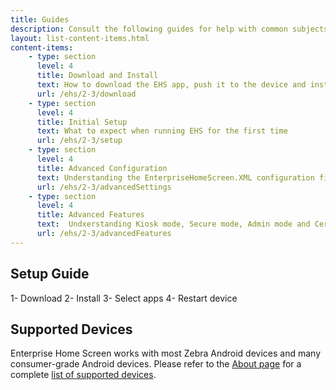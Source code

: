 ```yaml
---
title: Guides
description: Consult the following guides for help with common subjects for using Enterprise Home Screen.  
layout: list-content-items.html
content-items:
    - type: section
      level: 4
      title: Download and Install
      text: How to download the EHS app, push it to the device and install  
      url: /ehs/2-3/download
    - type: section
      level: 4
      title: Initial Setup
      text: What to expect when running EHS for the first time
      url: /ehs/2-3/setup
    - type: section
      level: 4
      title: Advanced Configuration
      text: Understanding the EnterpriseHomeScreen.XML configuration file
      url: /ehs/2-3/advancedSettings
    - type: section
      level: 4
      title: Advanced Features
      text:  Undxerstanding Kiosk mode, Secure mode, Admin mode and Certificate usage
      url: /ehs/2-3/advancedFeatures
---
```


## Setup Guide

1- Download
2- Install
3- Select apps
4- Restart device


## Supported Devices
Enterprise Home Screen works with most Zebra Android devices and many consumer-grade Android devices. Please refer to the [About page](/about) for a complete [list of supported devices](/about?Requirements). 

